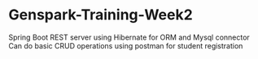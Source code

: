 # Genspark-Training-Week2
Spring Boot REST server using Hibernate for ORM and Mysql connector
Can do basic CRUD operations using postman for student registration
